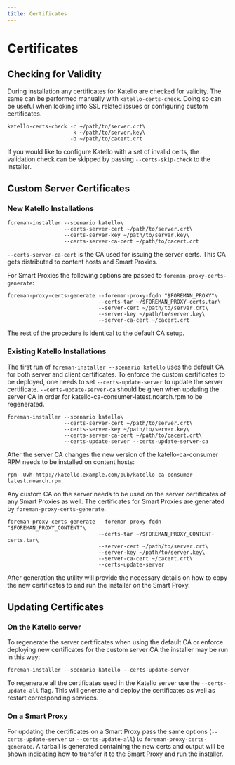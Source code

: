 ```yaml
---
title: Certificates
---
```


# Certificates

## Checking for Validity

During installation any certificates for Katello are checked for validity. The same can be performed manually with `katello-certs-check`. Doing so can be useful when looking into SSL related issues or configuring custom certificates.

```
katello-certs-check -c ~/path/to/server.crt\
                    -k ~/path/to/server.key\
                    -b ~/path/to/cacert.crt
```

If you would like to configure Katello with a set of invalid certs, 
the validation check can be skipped by passing `--certs-skip-check` to the installer.

## Custom Server Certificates
### New Katello Installations

```
foreman-installer --scenario katello\
                  --certs-server-cert ~/path/to/server.crt\
                  --certs-server-key ~/path/to/server.key\
                  --certs-server-ca-cert ~/path/to/cacert.crt
```

`--certs-server-ca-cert` is the CA used for issuing the
server certs. This CA gets distributed to content hosts and Smart Proxies.

For Smart Proxies the following options are passed to
`foreman-proxy-certs-generate`:

```
foreman-proxy-certs-generate --foreman-proxy-fqdn "$FOREMAN_PROXY"\
                             --certs-tar ~/$FOREMAN_PROXY-certs.tar\
                             --server-cert ~/path/to/server.crt\
                             --server-key ~/path/to/server.key\
                             --server-ca-cert ~/cacert.crt
```

The rest of the procedure is identical to the default CA setup.

### Existing Katello Installations

The first run of `foreman-installer --scenario katello` uses the default
CA for both server and client certificates. To enforce the custom
certificates to be deployed, one needs to set `--certs-update-server` to
update the server certificate. `--certs-update-server-ca` should be given when updating the server CA
in order for katello-ca-consumer-latest.noarch.rpm to be regenerated.

```
foreman-installer --scenario katello\
                  --certs-server-cert ~/path/to/server.crt\
                  --certs-server-key ~/path/to/server.key\
                  --certs-server-ca-cert ~/path/to/cacert.crt\
                  --certs-update-server --certs-update-server-ca
```

After the server CA changes the new version of the
katello-ca-consumer RPM needs to be installed on content hosts:

```
rpm -Uvh http://katello.example.com/pub/katello-ca-consumer-latest.noarch.rpm
```

Any custom CA on the server needs to be used on the server certificates of any Smart Proxies as well.
The certificates for Smart Proxies are generated by `foreman-proxy-certs-generate`.

```
foreman-proxy-certs-generate --foreman-proxy-fqdn "$FOREMAN_PROXY_CONTENT"\
                             --certs-tar ~/$FOREMAN_PROXY_CONTENT-certs.tar\
                             --server-cert ~/path/to/server.crt\
                             --server-key ~/path/to/server.key\
                             --server-ca-cert ~/cacert.crt\
                             --certs-update-server
```

After generation the utility will provide the necessary details on how to copy the new certificates to
and run the installer on the Smart Proxy.


## Updating Certificates

### On the Katello server

To regenerate the server certificates when using the default CA or
enforce deploying new certificates for the custom server CA the installer
may be run in this way:

```
foreman-installer --scenario katello --certs-update-server
```

To regenerate all the certificates used in the Katello server use the
`--certs-update-all` flag. This will generate and deploy the
certificates as well as restart corresponding services.

### On a Smart Proxy

For updating the certificates on a Smart Proxy pass the same
options (`--certs-update-server` or `--certs-update-all`) to
`foreman-proxy-certs-generate`. A tarball is generated containing the new certs
and output will be shown indicating how to transfer it to the Smart Proxy and run the installer.

